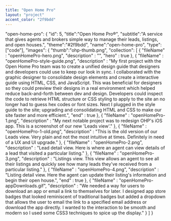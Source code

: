 ```yaml
---
title: "Open Home Pro"
layout: "project"
accent_color: "2f9bdd"
---
```


"open-home-pro": {
            "id": 5,
            "title":"Open Home Pro®",
            "subtitle":"A service that gives agents and brokers simple way to manage their leads, listings, and open houses.",
            "theme":"#2f9bdd",
            "name":"open-home-pro",
            "type":["code"],
            "images": {
                "thumb":"ohp-thumb.png",
                "collection": [
                    {
                        "fileName" : "openHomePro-hero.png",
                        "description" : "",
                        "hero" : true
                    },
                    {
                        "fileName" : "openHomePro-style-guide.png",
                        "description" : "My first project with the Open Home Pro team was to create a unified design guide that designers and developers could use to keep our look in sync. I collaborated with the graphic designer to consolidate design elements and create a interactive guide using HTML, CSS, and JavaScript. This was beneficial for designers so they could preview their designs in a real environment which helped reduce back-and-forth between dev and design. Developers could inspect the code to retrieve HTML structure or CSS styling to apply to the site an no longer had to guess hex codes or font sizes. Next I plugged in the style guide to the site; upgrading and consolidating HTML and CSS to make our site faster and more efficient.",
                        "end" : true
                    },
                    {
                        "fileName" : "openHomePro-1.png",
                        "description" : "My next notable project was to redesign OHP's iOS app. This is a screenshot of our new 'Leads view'."
                    },
                    {
                        "fileName" : "openHomePro-1-old.png",
                        "description" : "This is the old version of our Leads view. Very plain and not the most intuitive at times. Definitely in need of a UX and UI upgrade."
                    },
                    {
                        "fileName" : "openHomePro-2.png",
                        "description" : "Lead detail view. Here is where an agent can view details of a lead that visited a particular listing."
                    },
                    {
                        "fileName" : "openHomePro-3.png",
                        "description" : "Listings view. This view allows an agent to see all their listings and quickly see how many leads they've received from a particular listing."
                    },
                    {
                        "fileName" : "openHomePro-4.png",
                        "description" : "Listing detail view. Here the agent can update their listing's information and begin their open house.",
                        "end" : true
                    },
                    {
                        "fileName" : "openHomePro-appDownloads.gif",
                        "description" : "We needed a way for users to download an app or email a link to themselves for later. I designed app store badges that looked reminiscent of traditional badges but added a dropdown that allows the user to email the link to a specified email address or download the app directly. I wanted to the interaction to be smooth and modern so I used some CSS3 techniques to spice up the display."
                    }
                ]
            }
